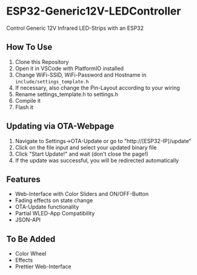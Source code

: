 # ESP32-Generic12V-LEDController
Control Generic 12V Infrared LED-Strips with an ESP32

## How To Use

1. Clone this Repository
2. Open it in VSCode with PlatformIO installed
3. Change WiFi-SSID, WiFi-Password and Hostname in `include/settings_template.h`
4. If necessary, also change the Pin-Layout according to your wiring
4. Rename settings_template.h to settings.h
5. Compile it
6. Flash it

## Updating via OTA-Webpage

1. Navigate to Settings->OTA-Update or go to "http://[ESP32-IP]/update"
2. Click on the file input and select your updated binary file
3. Click "Start Update!" and wait (don't close the page!)
4. If the update was successful, you will be redirected automatically

## Features

- Web-Interface with Color Sliders and ON/OFF-Button
- Fading effects on state change
- OTA-Update functionality
- Partial WLED-App Compatibility
- JSON-API

## To Be Added

- Color Wheel
- Effects
- Prettier Web-Interface

